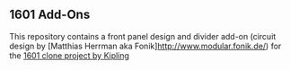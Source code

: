 ## 1601 Add-Ons

This repository contains a front panel design and divider add-on (circuit design by [Matthias Herrman aka Fonik]http://www.modular.fonik.de/) for the [1601 clone project by Kipling](https://www.muffwiggler.com/forum/viewtopic.php?t=110640)